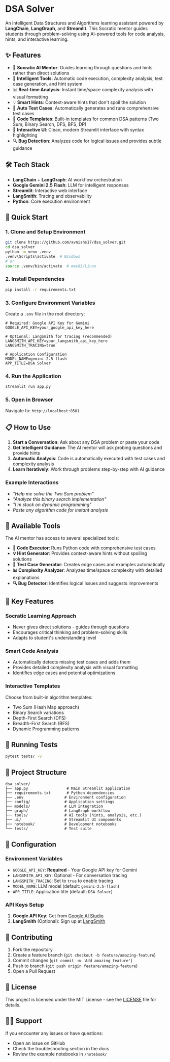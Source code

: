 # DSA Solver

An intelligent Data Structures and Algorithms learning assistant powered by **LangChain**, **LangGraph**, and **Streamlit**. This Socratic mentor guides students through problem-solving using AI-powered tools for code analysis, hints, and interactive learning.

## ✨ Features

- 🤖 **Socratic AI Mentor**: Guides learning through questions and hints rather than direct solutions
- 🔧 **Intelligent Tools**: Automatic code execution, complexity analysis, test case generation, and hint system
- 📊 **Real-time Analysis**: Instant time/space complexity analysis with visual formatting
- 💡 **Smart Hints**: Context-aware hints that don't spoil the solution
- 🧪 **Auto Test Cases**: Automatically generates and runs comprehensive test cases
- 📝 **Code Templates**: Built-in templates for common DSA patterns (Two Sum, Binary Search, DFS, BFS, DP)
- 🎯 **Interactive UI**: Clean, modern Streamlit interface with syntax highlighting
- 🔍 **Bug Detection**: Analyzes code for logical issues and provides subtle guidance

## 🛠️ Tech Stack

- **LangChain** + **LangGraph**: AI workflow orchestration
- **Google Gemini 2.5 Flash**: LLM for intelligent responses
- **Streamlit**: Interactive web interface
- **LangSmith**: Tracing and observability
- **Python**: Core execution environment

## 🚀 Quick Start

### 1. **Clone and Setup Environment**

```bash
git clone https://github.com/avnishs17/dsa_solver.git
cd dsa_solver
python -m venv .venv
.venv\Scripts\activate  # Windows
# or
source .venv/bin/activate  # macOS/Linux
```

### 2. **Install Dependencies**

```bash
pip install -r requirements.txt
```

### 3. **Configure Environment Variables**

Create a `.env` file in the root directory:

```env
# Required: Google API Key for Gemini
GOOGLE_API_KEY=your_google_api_key_here

# Optional: LangSmith for tracing (recommended)
LANGSMITH_API_KEY=your_langsmith_api_key_here
LANGSMITH_TRACING=true

# Application Configuration
MODEL_NAME=gemini-2.5-flash
APP_TITLE=DSA Solver
```

### 4. **Run the Application**

```bash
streamlit run app.py
```

### 5. **Open in Browser**

Navigate to: `http://localhost:8501`

## 📋 How to Use

1. **Start a Conversation**: Ask about any DSA problem or paste your code
2. **Get Intelligent Guidance**: The AI mentor will ask probing questions and provide hints
3. **Automatic Analysis**: Code is automatically executed with test cases and complexity analysis
4. **Learn Iteratively**: Work through problems step-by-step with AI guidance

### Example Interactions

- *"Help me solve the Two Sum problem"*
- *"Analyze this binary search implementation"*
- *"I'm stuck on dynamic programming"*
- *Paste any algorithm code for instant analysis*

## 🧰 Available Tools

The AI mentor has access to several specialized tools:

- **🐍 Code Executor**: Runs Python code with comprehensive test cases
- **💡 Hint Generator**: Provides context-aware hints without spoiling solutions  
- **🧪 Test Case Generator**: Creates edge cases and examples automatically
- **📊 Complexity Analyzer**: Analyzes time/space complexity with detailed explanations
- **🔍 Bug Detector**: Identifies logical issues and suggests improvements

## 🎯 Key Features

### Socratic Learning Approach

- Never gives direct solutions - guides through questions
- Encourages critical thinking and problem-solving skills
- Adapts to student's understanding level

### Smart Code Analysis

- Automatically detects missing test cases and adds them
- Provides detailed complexity analysis with visual formatting
- Identifies edge cases and potential optimizations

### Interactive Templates

Choose from built-in algorithm templates:

- Two Sum (Hash Map approach)
- Binary Search variations
- Depth-First Search (DFS)
- Breadth-First Search (BFS)  
- Dynamic Programming patterns

## 🧪 Running Tests

```bash
pytest tests/ -v
```

## 📁 Project Structure

```text
dsa_solver/
├── app.py                 # Main Streamlit application
├── requirements.txt       # Python dependencies
├── .env                  # Environment configuration
├── config/               # Application settings
├── models/               # LLM integration
├── graph/                # LangGraph workflow
├── tools/                # AI tools (hints, analysis, etc.)
├── ui/                   # Streamlit UI components
├── notebook/             # Development notebooks
└── tests/                # Test suite
```

## 🔧 Configuration

### Environment Variables

- `GOOGLE_API_KEY`: **Required** - Your Google API key for Gemini
- `LANGSMITH_API_KEY`: Optional - For conversation tracing
- `LANGSMITH_TRACING`: Set to `true` to enable tracing
- `MODEL_NAME`: LLM model (default: `gemini-2.5-flash`)
- `APP_TITLE`: Application title (default: `DSA Solver`)

### API Keys Setup

1. **Google API Key**: Get from [Google AI Studio](https://aistudio.google.com/app/apikey)
2. **LangSmith** (Optional): Sign up at [LangSmith](https://smith.langchain.com)

## 🤝 Contributing

1. Fork the repository
2. Create a feature branch (`git checkout -b feature/amazing-feature`)
3. Commit changes (`git commit -m 'Add amazing feature'`)
4. Push to branch (`git push origin feature/amazing-feature`)
5. Open a Pull Request

## 📄 License

This project is licensed under the MIT License - see the [LICENSE](LICENSE) file for details.

## 🙋‍♂️ Support

If you encounter any issues or have questions:

- Open an issue on GitHub
- Check the troubleshooting section in the docs
- Review the example notebooks in `/notebook/`
